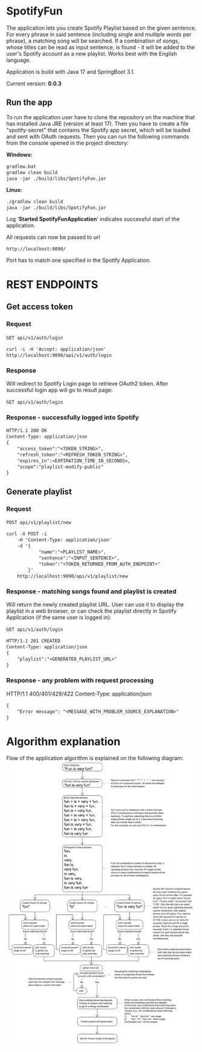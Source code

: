 # SpotifyFun

The application lets you create Spotify Playlist based on the given sentence.
For every phrase in said sentence (including single and multiple words per phrase), a matching song will be searched.
If a combination of songs, whose titles can be read as input sentence, is found - it will be added to the user's Spotify account as a new playlist.
Works best with the English language.

Application is build with Java 17 and SpringBoot 3.1.

Current version: <b>0.0.3</b>

## Run the app
To run the application user have to clone the repository on the machine that has installed Java JRE (version at least 17).
Then you have to create a file "spotify-secret" that contains the Spotify app secret, which will be loaded and sent with OAuth requests.
Then you can run the following commands from the console opened in the project directory:

<b>Windows:</b>

    gradlew.bat
    gradlew clean build
    java -jar ./build/libs/SpotifyFun.jar


<b>Linux:</b>


    ./gradlew clean build
    java -jar ./build/libs/SpotifyFun.jar

Log '<b>Started SpotifyFunApplication</b>' indicates successful start of the application.

All requests can now be passed to url

    http://localhost:9090/

Port has to match one specified in the Spotify Application.

# REST ENDPOINTS

## Get access token

### Request

`GET api/v1/auth/login`

    curl -i -H 'Accept: application/json' http://localhost:9090/api/v1/auth/login

### Response 
Will redirect to Spotify Login page to retrieve OAuth2 token. After successful login app will go to result page:

`GET api/v1/auth/login`

### Response - successfully logged into Spotify

    HTTP/1.1 200 OK
    Content-Type: application/json
    {
        "access_token":"<TOKEN_STRING>",
        "refresh_token":"<REFRESH_TOKEN_STRING>",
        "expires_in":<EXPIRATION_TIME_IN_SECONDS>,
        "scope":"playlist-modify-public"
    }

## Generate playlist

### Request

`POST api/v1/playlist/new`

    curl -X POST -i 
        -H 'Content-Type: application/json' 
        -d '{
                "name":"<PLAYLIST_NAME>",
                "sentence":"<INPUT_SENTENCE>",
                "token":"<TOKEN_RETURNED_FROM_AUTH_ENDPOINT>"
            }'
        http://localhost:9090/api/v1/playlist/new

### Response - matching songs found and playlist is created
Will return the newly created playlist URL. User can use it to display the playlist in a web browser,
or can check the playlist directly in Spotify Application (if the same user is logged in):

`GET api/v1/auth/login`

    HTTP/1.1 201 CREATED
    Content-Type: application/json
    {
        "playlist":"<GENERATED_PLAYLIST_URL>"
    }

### Response - any problem with request processing
HTTP/1.1 400/401/429/422
    Content-Type: application/json
    
    {
        "Error message": "<MESSAGE_WITH_PROBLEM_SOURCE_EXPLANATION>"
    }

# Algorithm explanation
Flow of the application algorithm is explained on the following diagram:
![alt text](docs/algorithm.png)